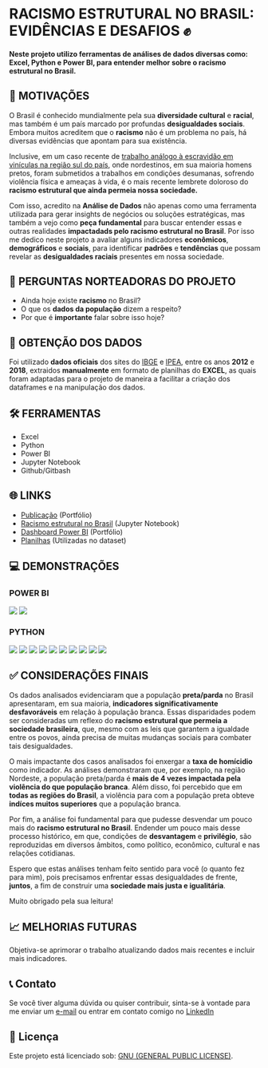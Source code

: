 # RACISMO ESTRUTURAL NO BRASIL: EVIDÊNCIAS E DESAFIOS ✊
#### Neste projeto utilizo ferramentas de análises de dados diversas como: Excel, Python e Power BI, para entender melhor sobre o racismo estrutural no Brasil.

## 🎯 MOTIVAÇÕES
O Brasil é conhecido mundialmente pela sua **diversidade cultural** e **racial**, mas também é um país marcado por profundas **desigualdades sociais**. Embora muitos acreditem que o **racismo** não é um problema no país, há diversas evidências que apontam para sua existência. 

Inclusive, em um caso recente de [trabalho análogo à escravidão em vinículas na região sul do país](https://www.dw.com/pt-br/o-que-se-sabe-sobre-caso-de-trabalho-análogo-à-escravidão-no-rs/a-64865707), onde nordestinos, em sua maioria homens pretos, foram submetidos a trabalhos em condições desumanas, sofrendo violência física e ameaças à vida, é o mais recente lembrete doloroso do **racismo estrutural que ainda permeia nossa sociedade.**

Com isso, acredito na **Análise de Dados** não apenas como uma ferramenta utilizada para gerar insights de negócios ou soluções estratégicas, mas também a vejo como **peça fundamental** para buscar entender essas e outras realidades **impactadads pelo racismo estrutural no Brasil**. Por isso me dedico neste projeto a avaliar alguns indicadores **econômicos**, **demográficos** e **sociais**, para identificar **padrões** e **tendências** que possam revelar as **desigualdades raciais** presentes em nossa sociedade.

## 💭 PERGUNTAS NORTEADORAS DO PROJETO
- Ainda hoje existe **racismo** no Brasil?
- O que os **dados da população** dizem a respeito?
- Por que é **importante** falar sobre isso hoje?
   
## 🎲 OBTENÇÃO DOS DADOS
Foi utilizado **dados oficiais** dos sites do [IBGE](https://www.ibge.gov.br/estatisticas/sociais/populacao/25844-desigualdades-sociais-por-cor-ou-raca.html) e [IPEA](https://www.ipea.gov.br/atlasviolencia/), entre os anos **2012** e **2018**, extraidos **manualmente** em formato de planilhas do **EXCEL**, as quais foram adaptadas para o projeto de maneira a facilitar a criação dos dataframes e na manipulação dos dados.

## 🛠️ FERRAMENTAS
- Excel
- Python
- Power BI
- Jupyter Notebook
- Github/Gitbash
  
## 🌐 LINKS
- [Publicação]() (Portfólio)
- [Racismo estrutural no Brasil]() (Jupyter Notebook)
- [Dashboard Power BI](https://app.powerbi.com/view?r=eyJrIjoiNThkN2Q4ZjgtNGFhYS00YWFlLThkMDMtZmE5ZjMzZGM1MzBjIiwidCI6IjBkZjE5YTliLTgyMDItNDA3ZC04ZDQ3LWFiMGZkOTJiYmJmMiJ9) (Portfólio)
- [Planilhas]() (Utilizadas no dataset)

## 💻 DEMONSTRAÇÕES
### POWER BI
![](https://i.postimg.cc/J44ftXMC/racismo1.png)
![](https://i.postimg.cc/NFfDpZVG/racismo23.png)
### PYTHON
![](https://i.postimg.cc/fbsQcSDm/racismo6.png)
![](https://i.postimg.cc/0ygTvK6F/racismo7.png)
![](https://i.postimg.cc/kXxmBydq/racismo8.png)
![](https://i.postimg.cc/1RwTH57K/racismo9.png)
![](https://i.postimg.cc/NjhT0W4y/racismo10.png)
![](https://i.postimg.cc/jjBrV4Kr/racismo11.png)
![](https://i.postimg.cc/5235jf2P/racismo16.png)
![](https://i.postimg.cc/htwYh4YL/racismo17.png)
![](https://i.postimg.cc/dt92szDF/racismo18.png)
![](https://i.postimg.cc/Y0Rv7BRy/racismo19.png)




## ✅  CONSIDERAÇÕES FINAIS

Os dados analisados evidenciaram que a população **preta/parda** no Brasil apresentaram, em sua maioria, **indicadores significativamente desfavoráveis** em relação à população branca. Essas disparidades podem ser consideradas um reflexo do **racismo estrutural que permeia a sociedade brasileira**, que, mesmo com as leis que garantem a igualdade entre os povos, ainda precisa de muitas mudanças sociais para combater tais desigualdades.

O mais impactante dos casos analisados foi enxergar a **taxa de homícidio** como indicador. As análises demonstraram que, por exemplo, na região Nordeste, a população preta/parda é **mais de 4 vezes impactada pela violência do que população branca**. Além disso, foi percebido que em **todas as regiões do Brasil**, a violência para com a população preta obteve **indíces muitos superiores** que a população branca.

Por fim, a análise foi fundamental para que pudesse desvendar um pouco mais do **racismo estrutural no Brasil**. Endender um pouco mais desse processo histórico, em que, condições de **desvantagem** e **privilégio**, são reproduzidas em diversos âmbitos, como político, econômico, cultural e nas relações cotidianas.

Espero que estas análises tenham feito sentido para você (o quanto fez para mim), pois precisamos enfrentar essas desigualdades de frente, **juntos**, a fim de construir uma **sociedade mais justa e igualitária**. 

Muito obrigado pela sua leitura!

## 📈 MELHORIAS FUTURAS
Objetiva-se aprimorar o trabalho atualizando dados mais recentes e incluir mais indicadores.

## 📞 Contato 
Se você tiver alguma dúvida ou quiser contribuir, sinta-se à vontade para me enviar um [e-mail](rodrigosantospinheiro@gmail.com) ou entrar em contato comigo no [LinkedIn](https://www.linkedin.com/in/rodrigo-s-pinheiro/)

## 📝 Licença
Este projeto está licenciado sob: [GNU (GENERAL PUBLIC LICENSE)]().




